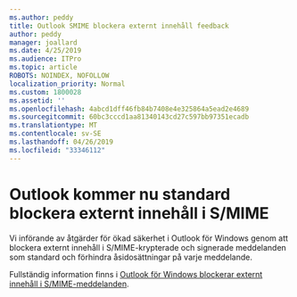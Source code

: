 ```yaml
---
ms.author: peddy
title: Outlook SMIME blockera externt innehåll feedback
author: peddy
manager: joallard
ms.date: 4/25/2019
ms.audience: ITPro
ms.topic: article
ROBOTS: NOINDEX, NOFOLLOW
localization_priority: Normal
ms.custom: 1800028
ms.assetid: ''
ms.openlocfilehash: 4abcd1dff46fb84b7408e4e325864a5ead2e4689
ms.sourcegitcommit: 60bc3cccd1aa81340143cd27c597bb97351ecadb
ms.translationtype: MT
ms.contentlocale: sv-SE
ms.lasthandoff: 04/26/2019
ms.locfileid: "33346112"
---
```

# <a name="outlook-will-now-default-block-external-content-in-smime"></a>Outlook kommer nu standard blockera externt innehåll i S/MIME
Vi införande av åtgärder för ökad säkerhet i Outlook för Windows genom att blockera externt innehåll i S/MIME-krypterade och signerade meddelanden som standard och förhindra åsidosättningar på varje meddelande.

Fullständig information finns i [Outlook för Windows blockerar externt innehåll i S/MIME-meddelanden](https://support.office.com/article/2d3a4af1-fe41-475f-a888-fc7b997d112e). 